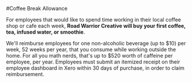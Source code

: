 #Coffee Break Allowance

For employees that would like to spend time working in their local coffee shop or cafe each week, __Road Warrior Creative will buy your first coffee, tea, infused water, or smoothie__.

We'll reimburse employees for one non-alcoholic beverage (up to $10) per week, 52 weeks per year, that you consume while working outside the home. For all you math nerds, that's up to $520 worth of caffeine per employee, per year. Employees must submit an itemized receipt on their employee dashboard in Xero within 30 days of purchase, in order to claim reimbursement. 

